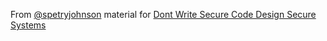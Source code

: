 From [@spetryjohnson](https://twitter.com/spetryjohnson) material for [Dont Write Secure Code Design Secure Systems](https://github.com/spetryjohnson/Talk---Dont-Write-Secure-Code-Design-Secure-Systems)
